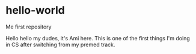 # hello-world
Me first repository

Hello hello my dudes, it's Ami here. This is one of the first things I'm doing in CS after switching from my premed track.

